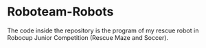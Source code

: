 # Roboteam-Robots
The code inside the repository is the program of my rescue robot in Robocup Junior Competition (Rescue Maze and Soccer).
